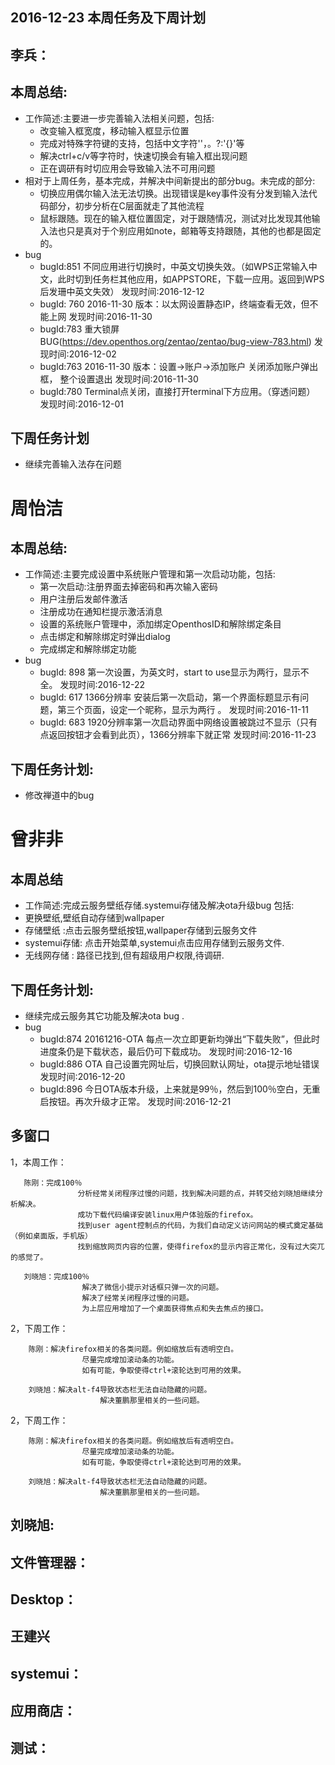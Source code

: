 ## 2016-12-23 本周任务及下周计划

## 李兵：

## 本周总结:
  - 工作简述:主要进一步完善输入法相关问题，包括:
    - 改变输入框宽度，移动输入框显示位置
    - 完成对特殊字符键的支持，包括中文字符''，。?:'{}'等
    - 解决ctrl+c/v等字符时，快速切换会有输入框出现问题
    - 正在调研有时切应用会导致输入法不可用问题
  - 相对于上周任务，基本完成，并解决中间新提出的部分bug。未完成的部分:
    - 切换应用偶尔输入法无法切换。出现错误是key事件没有分发到输入法代码部分，初步分析在C层面就走了其他流程
    - 鼠标跟随。现在的输入框位置固定，对于跟随情况，测试对比发现其他输入法也只是真对于个别应用如note，邮箱等支持跟随，其他的也都是固定的。
  - bug
    - bugId:851 不同应用进行切换时，中英文切换失效。（如WPS正常输入中文，此时切到任务栏其他应用，如APPSTORE，下载一应用。返回到WPS后发珊中英文失效） 发现时间:2016-12-12
    - bugId: 760 2016-11-30 版本：以太网设置静态IP，终端查看无效，但不能上网  发现时间:2016-11-30
    - bugId:783 重大锁屏BUG(https://dev.openthos.org/zentao/zentao/bug-view-783.html)	发现时间:2016-12-02
    - bugId:763  2016-11-30 版本：设置->账户->添加账户 关闭添加账户弹出框， 整个设置退出   发现时间:2016-11-30
    - bugId:780 Terminal点关闭，直接打开terminal下方应用。（穿透问题） 发现时间:2016-12-01


## 下周任务计划
  - 继续完善输入法存在问题

# 周怡洁
## 本周总结:
   - 工作简述:主要完成设置中系统账户管理和第一次启动功能，包括:
     - 第一次启动:注册界面去掉密码和再次输入密码  
     - 用户注册后发邮件激活
     - 注册成功在通知栏提示激活消息
     - 设置的系统账户管理中，添加绑定OpenthosID和解除绑定条目
     - 点击绑定和解除绑定时弹出dialog
     - 完成绑定和解除绑定功能
   - bug
     - bugId: 898 第一次设置，为英文时，start to use显示为两行，显示不全。           发现时间:2016-12-22
     - bugId: 617 1366分辨率 安装后第一次启动，第一个界面标题显示有问题，第三个页面，设定一个昵称，显示为两行 。 发现时间:2016-11-11
     - bugId: 683  1920分辨率第一次启动界面中网络设置被跳过不显示（只有点返回按钮才会看到此页），1366分辨率下就正常   发现时间:2016-11-23
    
## 下周任务计划:
   - 修改禅道中的bug

# 曾非非
##  本周总结  
   -  工作简述:完成云服务壁纸存储.systemui存储及解决ota升级bug 包括:
   -  更换壁纸,壁纸自动存储到wallpaper
   -  存储壁纸 :点击云服务壁纸按钮,wallpaper存储到云服务文件
   - systemui存储: 点击开始菜单,systemui点击应用存储到云服务文件.
   -  无线网存储 : 路径已找到,但有超级用户权限,待调研.
   
## 下周任务计划:
   -  继续完成云服务其它功能及解决ota bug .
   - bug
     - bugId:874   20161216-OTA 每点一次立即更新均弹出“下载失败”，但此时进度条仍是下载状态，最后仍可下载成功。  发现时间:2016-12-16 
     - bugId:886  OTA 自己设置完网址后，切换回默认网址，ota提示地址错误    发现时间:2016-12-20 
     - bugId:896 今日OTA版本升级，上来就是99％，然后到100％空白，无重启按钮。再次升级才正常。 发现时间:2016-12-21

## 多窗口
1，本周工作：

       陈刚：完成100％
                   分析经常关闭程序过慢的问题，找到解决问题的点，并转交给刘晓旭继续分析解决。
                   成功下载代码编译安装linux用户体验版的firefox。
                   找到user agent控制点的代码，为我们自动定义访问网站的模式奠定基础（例如桌面版，手机版）
                   找到缩放网页内容的位置，使得firefox的显示内容正常化，没有过大突兀的感觉了。

       刘晓旭：完成100％
                    解决了微信小提示对话框只弹一次的问题。
                    解决了经常关闭程序过慢的问题。
                    为上层应用增加了一个桌面获得焦点和失去焦点的接口。

2，下周工作：

        陈刚：解决firefox相关的各类问题。例如缩放后有透明空白。
                    尽量完成增加滚动条的功能。
                    如有可能，争取使得ctrl+滚轮达到可用的效果。

        刘晓旭：解决alt-f4导致状态栏无法自动隐藏的问题。
                        解决董鹏那里相关的一些问题。


2，下周工作：

        陈刚：解决firefox相关的各类问题。例如缩放后有透明空白。
                    尽量完成增加滚动条的功能。
                    如有可能，争取使得ctrl+滚轮达到可用的效果。

        刘晓旭：解决alt-f4导致状态栏无法自动隐藏的问题。
                        解决董鹏那里相关的一些问题。
   

## 刘晓旭:

    

## 文件管理器：  


## Desktop：  


## 王建兴
  

## systemui：
     

## 应用商店：
 
 
## 测试：
